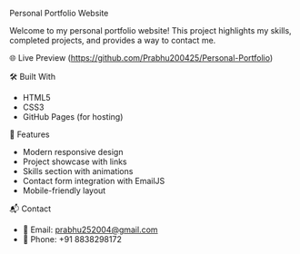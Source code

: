 Personal Portfolio Website

Welcome to my personal portfolio website! This project highlights my skills, completed projects, and provides a way to contact me.

🌐 Live Preview
(https://github.com/Prabhu200425/Personal-Portfolio)

🛠️ Built With
- HTML5  
- CSS3   
- GitHub Pages (for hosting)

📂 Features
- Modern responsive design  
- Project showcase with links  
- Skills section with animations  
- Contact form integration with EmailJS  
- Mobile-friendly layout

📬 Contact
- 📧 Email: prabhu252004@gmail.com  
- 📱 Phone: +91 8838298172
